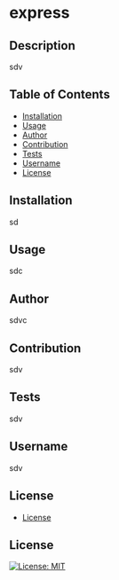 # express

  ## Description
  sdv

  ## Table of Contents
  * [Installation](#installation)
  * [Usage](#usage)
  * [Author](#author)
  * [Contribution](#contribution)
  * [Tests](#tests)
  * [Username](#username)
  * [License](#license)
  
  ## Installation
  sd

  ## Usage
  sdc

  ## Author
  sdvc

  ## Contribution
  sdv

  ## Tests
  sdv

  ## Username
  sdv

  ## License
  * [License](#license)
  ## License

[![License: MIT](https://img.shields.io/badge/License-MIT-yellow.svg)](https://opensource.org/licenses/MIT)


